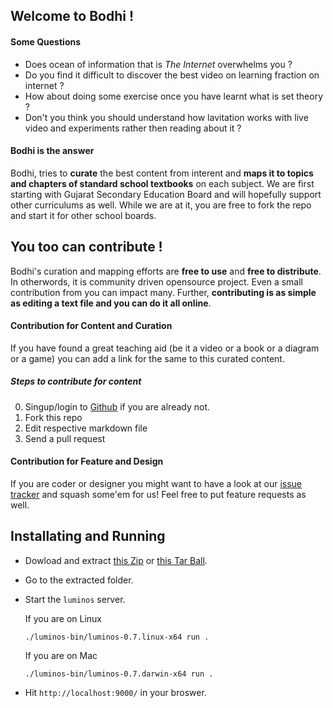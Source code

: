 ## Welcome to Bodhi !


#### Some Questions

* Does ocean of information that is *The Internet* overwhelms you ?
* Do you find it difficult to discover the best video on learning fraction on internet ?
* How about doing some exercise once you have learnt what is set theory ?
* Don't you think you should understand how lavitation works with live video and experiments rather then reading about it ?


#### Bodhi is the answer

Bodhi, tries to **curate** the best content from interent and **maps it to topics and chapters of standard school textbooks** on each subject. We are first starting with Gujarat Secondary Education Board and will hopefully support other curriculums as well. While we are at it, you are free to fork the repo and start it for other school boards.


## You too can contribute ! 

Bodhi's curation and mapping efforts are **free to use** and **free to distribute**. In otherwords, it is community driven opensource project. Even a small contribution from you can impact many. Further, **contributing is as simple as editing a text file and you can do it all online**.

#### Contribution for Content and Curation

If you have found a great teaching aid (be it a video or a book or a diagram or a game) you can add a link for the same to this curated content.

##### Steps to contribute for content

0. Singup/login to [Github](https://github.com) if you are already not.
1. Fork this repo
2. Edit respective markdown file
3. Send a pull request

#### Contribution for Feature and Design

If you are coder or designer you might want to have a look at our [issue tracker](https://github.com/samyakbhuta/bodhi/issues) and squash some'em for us! Feel free to put feature requests as well.

## Installating and Running

* Dowload and extract [this Zip](https://github.com/samyakbhuta/bodhi/zipball/master) or [this Tar Ball](https://github.com/samyakbhuta/bodhi/tarball/master).

* Go to the extracted folder.


* Start the ```luminos``` server.

	If you are on Linux

	```
	./luminos-bin/luminos-0.7.linux-x64 run .
	```

	If you are on Mac

	```
	./luminos-bin/luminos-0.7.darwin-x64 run .
	```

* Hit ```http://localhost:9000/``` in your broswer.
